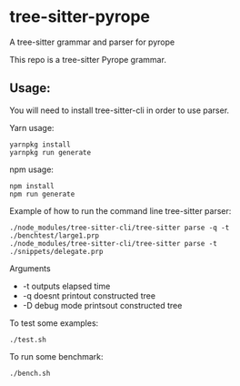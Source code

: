 # tree-sitter-pyrope

A tree-sitter grammar and parser for pyrope

This repo is a tree-sitter Pyrope grammar. 

## Usage:

You will need to install tree-sitter-cli in order to use parser.

Yarn usage:
```
yarnpkg install
yarnpkg run generate
```

npm usage:
```
npm install
npm run generate
```

Example of how to run the command line tree-sitter parser:
```
./node_modules/tree-sitter-cli/tree-sitter parse -q -t ./benchtest/large1.prp
./node_modules/tree-sitter-cli/tree-sitter parse -t ./snippets/delegate.prp
```

Arguments
- -t outputs elapsed time
- -q doesnt printout constructed tree
- -D debug mode printsout constructed tree


To test some examples:
```
./test.sh
```

To run some benchmark:
```
./bench.sh
```
